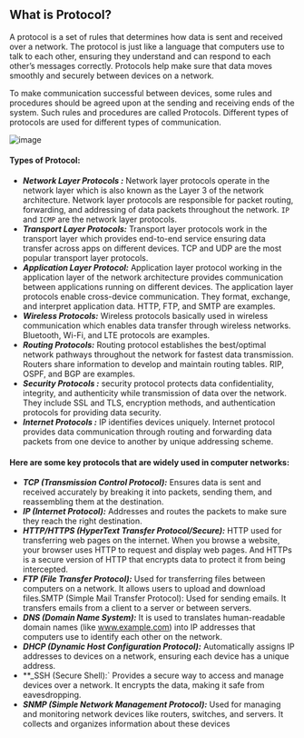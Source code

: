 ## What is Protocol?

A protocol is a set of rules that determines how data is sent and received over a network. The protocol is just like a language that computers use to talk to each other, ensuring they understand and can respond to each other’s messages correctly. Protocols help make sure that data moves smoothly and securely between devices on a network.

To make communication successful between devices, some rules and procedures should be agreed upon at the sending and receiving ends of the system. Such rules and procedures are called Protocols. Different types of protocols are used for different types of communication.

![image](https://github.com/user-attachments/assets/20cef13c-4438-4e23-aa12-3dd4bfb1fecb)

#### Types of Protocol:

- **_Network Layer Protocols :_** Network layer protocols operate in the network layer which is also known as the Layer 3 of the network  architecture. Network layer protocols are responsible for packet routing, forwarding, and addressing of data packets throughout the network. `IP` and `ICMP` are the network layer protocols.
- **_Transport Layer Protocols:_** Transport layer protocols work in the transport layer which provides end-to-end service ensuring data transfer across apps on different devices. TCP and UDP are the most popular transport layer protocols.
- **_Application Layer Protocol:_** Application layer protocol working in the application layer of the network architecture provides communication between applications running on different devices. The application layer protocols enable cross-device communication. They format, exchange, and interpret application data. HTTP, FTP, and SMTP are examples.
- **_Wireless Protocols:_** Wireless protocols basically used in wireless communication which enables data transfer through wireless networks. Bluetooth, Wi-Fi, and LTE protocols are examples.
- **_Routing Protocols:_** Routing protocol establishes the best/optimal network pathways throughout the network for fastest data transmission. Routers share information to develop and maintain routing tables. RIP, OSPF, and BGP are examples.
- **_Security Protocols :_** security protocol protects data confidentiality, integrity, and authenticity while transmission of data over the network. They include SSL and TLS, encryption methods, and authentication protocols for providing data security.
- **_Internet Protocols :_** IP identifies devices uniquely. Internet protocol provides data communication through routing and  forwarding data packets from one device to another by unique addressing scheme.

#### Here are some key protocols that are widely used in computer networks:

- **_TCP (Transmission Control Protocol):_** Ensures data is sent and received accurately by breaking it into packets, sending them, and reassembling them at the destination.
- **_IP (Internet Protocol):_** Addresses and routes the packets to make sure they reach the right destination.
- **_HTTP/HTTPS (HyperText Transfer Protocol/Secure):_** HTTP used for transferring web pages on the internet. When you browse a website, your browser uses HTTP to request and display web pages. And HTTPs is a secure version of HTTP that encrypts data to protect it from being intercepted.
- **_FTP (File Transfer Protocol):_** Used for transferring files between computers on a network. It allows users to upload and download files.SMTP (Simple Mail Transfer Protocol): Used for sending emails. It transfers emails from a client to a server or between servers.
- **_DNS (Domain Name System):_** It is used to translates human-readable domain names (like www.example.com) into IP addresses that computers use to identify each other on the network.
- **_DHCP (Dynamic Host Configuration Protocol):_** Automatically assigns IP addresses to devices on a network, ensuring each device has a unique address.
- **_SSH (Secure Shell):` Provides a secure way to access and manage devices over a network. It encrypts the data, making it safe from eavesdropping.
- **_SNMP (Simple Network Management Protocol):_** Used for managing and monitoring network devices like routers, switches, and servers. It collects and organizes information about these devices

